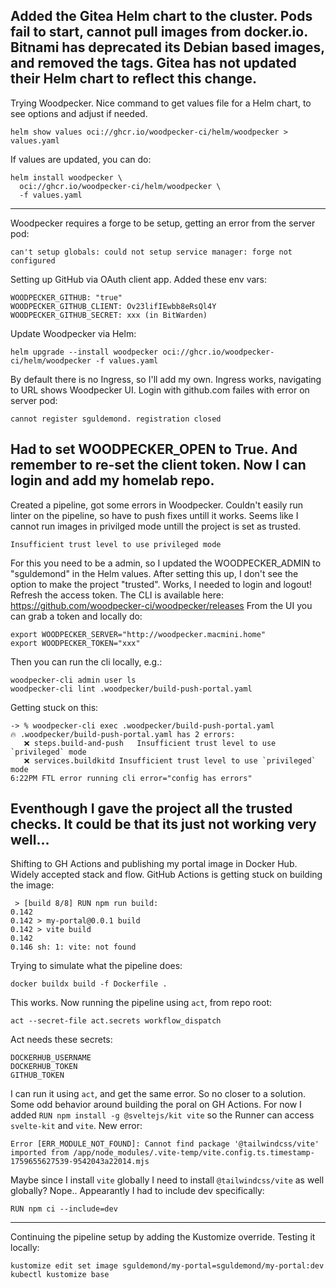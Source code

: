 Added the Gitea Helm chart to the cluster.
Pods fail to start, cannot pull images from docker.io.
Bitnami has deprecated its Debian based images, and removed the tags.
Gitea has not updated their Helm chart to reflect this change.
---
Trying Woodpecker.
Nice command to get values file for a Helm chart, to see options and adjust if needed.
```
helm show values oci://ghcr.io/woodpecker-ci/helm/woodpecker > values.yaml
```
If values are updated, you can do:
```
helm install woodpecker \
  oci://ghcr.io/woodpecker-ci/helm/woodpecker \
  -f values.yaml
```
---
Woodpecker requires a forge to be setup, getting an error from the server pod:
```
can't setup globals: could not setup service manager: forge not configured
```
Setting up GitHub via OAuth client app.
Added these env vars:
```
WOODPECKER_GITHUB: "true"
WOODPECKER_GITHUB_CLIENT: Ov23lifIEwbb8eRsQl4Y
WOODPECKER_GITHUB_SECRET: xxx (in BitWarden)
```
Update Woodpecker via Helm:
```
helm upgrade --install woodpecker oci://ghcr.io/woodpecker-ci/helm/woodpecker -f values.yaml
```
By default there is no Ingress, so I'll add my own.
Ingress works, navigating to URL shows Woodpecker UI.
Login with github.com failes with error on server pod:
```
cannot register sguldemond. registration closed
```
Had to set WOODPECKER_OPEN to True. And remember to re-set the client token.
Now I can login and add my homelab repo.
---
Created a pipeline, got some errors in Woodpecker.
Couldn't easily run linter on the pipeline, so have to push fixes untill it works.
Seems like I cannot run images in privilged mode untill the project is set as trusted.
```
Insufficient trust level to use privileged mode
```
For this you need to be a admin, so I updated the WOODPECKER_ADMIN to "sguldemond" in the Helm values. 
After setting this up, I don't see the option to make the project "trusted".
Works, I needed to login and logout! Refresh the access token.
The CLI is available here: https://github.com/woodpecker-ci/woodpecker/releases
From the UI you can grab a token and locally do:
```
export WOODPECKER_SERVER="http://woodpecker.macmini.home"
export WOODPECKER_TOKEN="xxx"
```
Then you can run the cli locally, e.g.:
```
woodpecker-cli admin user ls
woodpecker-cli lint .woodpecker/build-push-portal.yaml
```
Getting stuck on this:
```
-> % woodpecker-cli exec .woodpecker/build-push-portal.yaml
🔥 .woodpecker/build-push-portal.yaml has 2 errors:
   ❌ steps.build-and-push	Insufficient trust level to use `privileged` mode
   ❌ services.buildkitd	Insufficient trust level to use `privileged` mode
6:22PM FTL error running cli error="config has errors"
```
Eventhough I gave the project all the trusted checks.
It could be that its just not working very well...
---
Shifting to GH Actions and publishing my portal image in Docker Hub. Widely accepted stack and flow.
GitHub Actions is getting stuck on building the image:
```
 > [build 8/8] RUN npm run build:
0.142 
0.142 > my-portal@0.0.1 build
0.142 > vite build
0.142 
0.146 sh: 1: vite: not found
``` 
Trying to simulate what the pipeline does:
```
docker buildx build -f Dockerfile .
```
This works.
Now running the pipeline using `act`, from repo root:
```
act --secret-file act.secrets workflow_dispatch
```
Act needs these secrets:
```
DOCKERHUB_USERNAME
DOCKERHUB_TOKEN
GITHUB_TOKEN
```
I can run it using `act`, and get the same error. So no closer to a solution.
Some odd behavior around building the poral on GH Actions.
For now I added `RUN npm install -g @sveltejs/kit vite` so the Runner can access `svelte-kit` and `vite`.
New error:
```
Error [ERR_MODULE_NOT_FOUND]: Cannot find package '@tailwindcss/vite' imported from /app/node_modules/.vite-temp/vite.config.ts.timestamp-1759655627539-9542043a22014.mjs
```
Maybe since I install `vite` globally I need to install `@tailwindcss/vite` as well globally? Nope..
Appearantly I had to include dev specifically:
```
RUN npm ci --include=dev
```
---
Continuing the pipeline setup by adding the Kustomize override.
Testing it locally:
```
kustomize edit set image sguldemond/my-portal=sguldemond/my-portal:dev
kubectl kustomize base
```